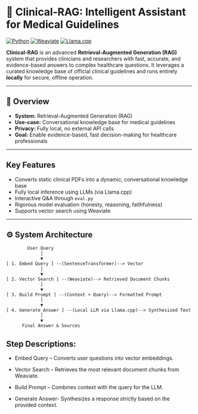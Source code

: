 # 🧠 Clinical-RAG: Intelligent Assistant for Medical Guidelines

[![Python](https://img.shields.io/badge/python-3670A0?style=for-the-badge&logo=python&logoColor=ffdd54)](https://www.python.org/)
[![Weaviate](https://img.shields.io/badge/Weaviate-00A98F?style=for-the-badge&logo=weaviate&logoColor=white)](https://weaviate.io/)
[![Llama.cpp](https://img.shields.io/badge/llama.cpp-gray?style=for-the-badge)](https://github.com/ggerganov/llama.cpp)


**Clinical-RAG** is an advanced **Retrieval-Augmented Generation (RAG)** system that provides clinicians and researchers with fast, accurate, and evidence-based answers to complex healthcare questions. It leverages a curated knowledge base of official clinical guidelines and runs entirely **locally** for secure, offline operation.

---

## 🎯 Overview

- **System:** Retrieval-Augmented Generation (RAG)
- **Use-case:** Conversational knowledge base for medical guidelines
- **Privacy:** Fully local, no external API calls
- **Goal:** Enable evidence-based, fast decision-making for healthcare professionals

---

##  Key Features

-  Converts static clinical PDFs into a dynamic, conversational knowledge base
-  Fully local inference using LLMs (via Llama.cpp)
-  Interactive Q&A through `eval.py`
-  Rigorous model evaluation (honesty, reasoning, faithfulness)
-  Supports vector search using Weaviate

---

## ⚙️ System Architecture

```text
        User Query
             │
             ▼
[ 1. Embed Query ] --(SentenceTransformer)--> Vector
             │
             ▼
[ 2. Vector Search ] --(Weaviate)--> Retrieved Document Chunks
             │
             ▼
[ 3. Build Prompt ] --(Context + Query)--> Formatted Prompt
             │
             ▼
[ 4. Generate Answer ] --(Local LLM via Llama.cpp)--> Synthesized Text
             │
             ▼
      Final Answer & Sources

```
## Step Descriptions:

- Embed Query – Converts user questions into vector embeddings.

- Vector Search – Retrieves the most relevant document chunks from Weaviate.

- Build Prompt – Combines context with the query for the LLM.

- Generate Answer- Synthesizes a response strictly based on the provided context.

